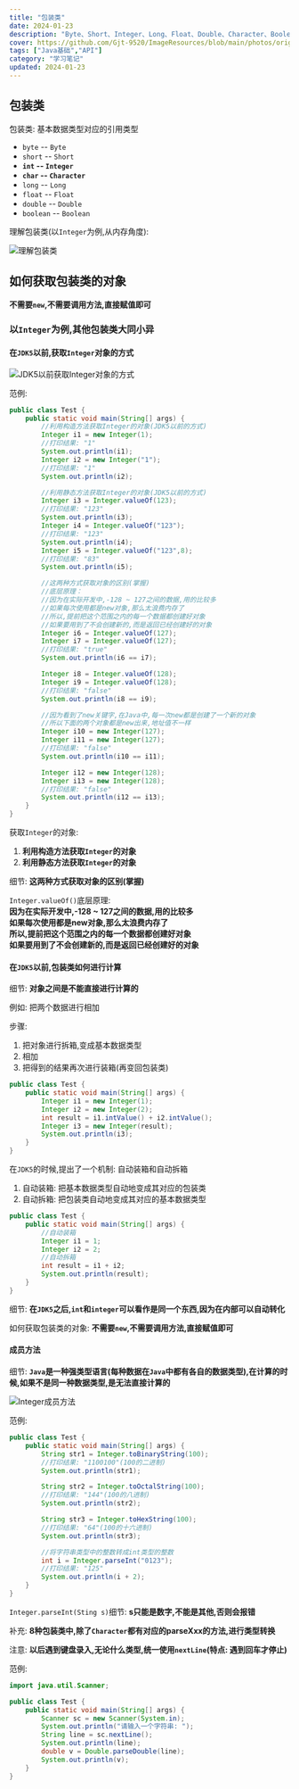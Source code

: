 ```yaml
---
title: "包装类"
date: 2024-01-23
description: "Byte、Short、Integer、Long、Float、Double、Character、Boolean"
cover: https://github.com/Gjt-9520/ImageResources/blob/main/photos/original/Ximage2.jpg?raw=true
tags: ["Java基础","API"]
category: "学习笔记"
updated: 2024-01-23
---
```


## 包装类

包装类: 基本数据类型对应的引用类型

- `byte` -- `Byte`
- `short` -- `Short`
- **`int` -- `Integer`**
- **`char` -- `Character`**
- `long` -- `Long`
- `float` -- `Float`
- `double` -- `Double`
- `boolean` -- `Boolean`

理解包装类(以`Integer`为例,从内存角度): 

![理解包装类](../images/理解包装类.png)

## 如何获取包装类的对象

**不需要`new`,不需要调用方法,直接赋值即可**

### 以`Integer`为例,其他包装类大同小异

#### 在`JDK5`以前,获取`Integer`对象的方式

![JDK5以前获取Integer对象的方式](../images/JDK5以前获取Integer对象的方式.png)

范例: 

```java
public class Test {
    public static void main(String[] args) {
        //利用构造方法获取Integer的对象(JDK5以前的方式)
        Integer i1 = new Integer(1);
        //打印结果: "1"
        System.out.println(i1);
        Integer i2 = new Integer("1");
        //打印结果: "1"
        System.out.println(i2);

        //利用静态方法获取Integer的对象(JDK5以前的方式)
        Integer i3 = Integer.valueOf(123);
        //打印结果: "123"
        System.out.println(i3);
        Integer i4 = Integer.valueOf("123");
        //打印结果: "123"
        System.out.println(i4);
        Integer i5 = Integer.valueOf("123",8);
        //打印结果: "83"
        System.out.println(i5);

        //这两种方式获取对象的区别(掌握)
        //底层原理：
        //因为在实际开发中,-128 ~ 127之间的数据,用的比较多
        //如果每次使用都是new对象,那么太浪费内存了
        //所以,提前把这个范围之内的每一个数据都创建好对象
        //如果要用到了不会创建新的,而是返回已经创建好的对象
        Integer i6 = Integer.valueOf(127);
        Integer i7 = Integer.valueOf(127);
        //打印结果: "true" 
        System.out.println(i6 == i7);

        Integer i8 = Integer.valueOf(128);
        Integer i9 = Integer.valueOf(128);
        //打印结果: "false"
        System.out.println(i8 == i9);

        //因为看到了new关键字,在Java中,每一次new都是创建了一个新的对象
        //所以下面的两个对象都是new出来,地址值不一样
        Integer i10 = new Integer(127);
        Integer i11 = new Integer(127);
        //打印结果: "false"
        System.out.println(i10 == i11);

        Integer i12 = new Integer(128);
        Integer i13 = new Integer(128);
        //打印结果: "false"
        System.out.println(i12 == i13);
    }
}
```

获取`Integer`的对象:                      
1. **利用构造方法获取`Integer`的对象**        
2. **利用静态方法获取`Integer`的对象**      

细节: **这两种方式获取对象的区别(掌握)**     

`Integer.valueOf()`底层原理:            
**因为在实际开发中,-128 ~ 127之间的数据,用的比较多**      
**如果每次使用都是new对象,那么太浪费内存了**     
**所以,提前把这个范围之内的每一个数据都创建好对象**      
**如果要用到了不会创建新的,而是返回已经创建好的对象**     

#### 在`JDK5`以前,包装类如何进行计算

细节: **对象之间是不能直接进行计算的**

例如: 把两个数据进行相加    

步骤: 
1. 把对象进行拆箱,变成基本数据类型
2. 相加
3. 把得到的结果再次进行装箱(再变回包装类)

```java
public class Test {
    public static void main(String[] args) {
        Integer i1 = new Integer(1);
        Integer i2 = new Integer(2);
        int result = i1.intValue() + i2.intValue();
        Integer i3 = new Integer(result);
        System.out.println(i3);
    }
}
```

在`JDK5`的时候,提出了一个机制: 自动装箱和自动拆箱       
1. 自动装箱: 把基本数据类型自动地变成其对应的包装类      
2. 自动拆箱: 把包装类自动地变成其对应的基本数据类型      
   
```java
public class Test {
    public static void main(String[] args) {
        //自动装箱
        Integer i1 = 1;
        Integer i2 = 2;
        //自动拆箱
        int result = i1 + i2;
        System.out.println(result);
    }
}
```

细节: **在`JDK5`之后,`int`和`integer`可以看作是同一个东西,因为在内部可以自动转化**

如何获取包装类的对象: **不需要`new`,不需要调用方法,直接赋值即可**

#### 成员方法

细节: **`Java`是一种强类型语言(每种数据在`Java`中都有各自的数据类型),在计算的时候,如果不是同一种数据类型,是无法直接计算的**

![Integer成员方法](../images/Integer成员方法.png)

范例:  

```java
public class Test {
    public static void main(String[] args) {
        String str1 = Integer.toBinaryString(100);
        //打印结果: "1100100"(100的二进制)
        System.out.println(str1);

        String str2 = Integer.toOctalString(100);
        //打印结果: "144"(100的八进制)
        System.out.println(str2);

        String str3 = Integer.toHexString(100);
        //打印结果: "64"(100的十六进制)
        System.out.println(str3);

        //将字符串类型中的整数转成int类型的整数
        int i = Integer.parseInt("0123");
        //打印结果: "125"
        System.out.println(i + 2);
    }
}
```

`Integer.parseInt(Sting s)`细节: **s只能是数字,不能是其他,否则会报错**

补充: **8种包装类中,除了`Character`都有对应的parseXxx的方法,进行类型转换**

注意: **以后遇到键盘录入,无论什么类型,统一使用`nextLine`(特点: 遇到回车才停止)**

范例: 

```java
import java.util.Scanner;

public class Test {
    public static void main(String[] args) {
        Scanner sc = new Scanner(System.in);
        System.out.println("请输入一个字符串: ");
        String line = sc.nextLine();
        System.out.println(line);
        double v = Double.parseDouble(line);
        System.out.println(v);
    }
}
```